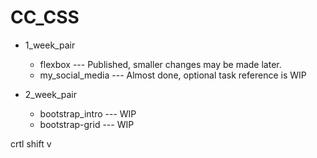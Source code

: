 # CC_CSS

- 1_week_pair

    - flexbox --- Published, smaller changes may be made later.
    - my_social_media --- Almost done, optional task reference is WIP

- 2_week_pair
    - bootstrap_intro --- WIP
    - bootstrap-grid --- WIP


crtl shift v